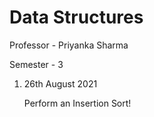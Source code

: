 # Data Structures
Professor - Priyanka Sharma

Semester - 3


1. 26th August 2021

    Perform an Insertion Sort! 
